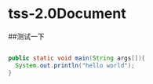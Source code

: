 # tss-2.0Document

##测试一下

~~~~Java

public static void main(String args[]){
  System.out.println("hello world");
}

~~~~